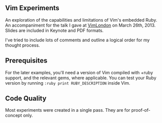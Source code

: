 ## Vim Experiments

An exploration of the capabilities and limitations of Vim's embedded Ruby. An accompaniment for the talk I gave at [VimLondon](http://www.meetup.com/Vim-London/) on March 26th, 2013. Slides are included in Keynote and PDF formats.

I've tried to include lots of comments and outline a logical order for my thought process.

## Prerequisites

For the later examples, you'll need a version of Vim compiled with +ruby support, and the relevant gems, where applicable. You can test your Ruby version by running `:ruby print RUBY_DESCRIPTION` inside Vim.

## Code Quality

Most experiments were created in a single pass. They are for proof-of-concept only.
